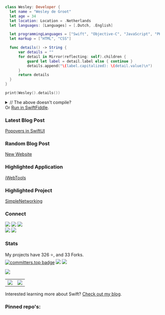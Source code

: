 ```swift
class Wesley: Developer {
  let name = "Wesley de Groot"
  let age = 34
  let location: Location = .Netherlands
  let languages: [Languages] = [.Dutch, .English]

  let programmingLanguages = ["Swift", "Objective-C", "JavaScript", "PHP"]
  let markup = ["HTML", "CSS"]

  func details() -> String {
      var details = ""
      for detail in Mirror(reflecting: self).children {
          guard let label = detail.label else { continue }
          details.append("\(label.capitalized): \(detail.value)\n")
      }
      return details
  }
}

print(Wesley().details())
```

<details>
  <summary>// The above doesn't compile?</summary>
  // Just add this "missing" code.
  
  ```swift
  class Developer {
    enum Location { case Netherlands }
    enum Languages { case Dutch, English }
  }
  ```
</details>
Or <a href='https://swiftfiddle.com/?c=H4sIAAAAAAAAA11TwWrcMBD9lUGX2rBRKKFQDG0PSdsQNm3AgR7iPWitsa1Wlowku7TL%2FntHlu0NHV9GmjePp8fzidWsYKofrAvwxY5GiqCsqeirtfAefqDX%2BKeAO5xQ2wEdnCoDoDGAET3CB6hYwoBE%2BOqsDRVbEaKNgJub9axtPdMXsF86GvNvGDp0WhjpN6Aw7UjbvoCX%2FdofCPzC78ZQdzvgn02rle8OUWpaGpxtneh7ZdptJ65UrPytGpK1I63fjz%2BxDmrCq9t08SAmUdZODQvg6f6pYoeVsxfu1zgklvvnx33C3JZlamZkxDajqcmAIJT2WQ5XH6EMjoQkt2JNwq2A2bTkUqzGrhNQBh6Vc9ZlDhsdhZq2AI%2B6yXndKS0dmgtlLHqmk4tnR9REnah4OqL2CCeorSGqEeH8eneRw8UwoJEZKaqyeY3XYlBBaPUXZV4AXS%2Bkk9Aj5hW9meUr00bpMIzOrKzxlkbn6M9AVoQsxSTL%2BeYTcVxfP3cI4mgnBGnRmzeB1PaD0vgpTh9GTzmSEkKnPNnWK%2B%2FJlIoRSiK%2FBPW%2FgKIZ%2B0vKyAFBRrxKWpKdUFtYFtgSsSVh8yvYjk30o7zj7%2Flbdv4H4O%2Ft7jYDAAA%3D'>Run in SwiftFiddle</a>.

### Latest Blog Post

[Popovers in SwiftUI](https://wesleydegroot.nl/blog/Popovers-in-SwiftUI)

### Random Blog Post

[New Website](https://wesleydegroot.nl/blog/new-website)

### Highlighted Application

[iWebTools](https://wesleydegroot.nl/apps/iWebTools)

### Highlighted Project

[SimpleNetworking](https://github.com/0xWDG/SimpleNetworking)

### Connect

<a href="https://mastodon.social/@0xWDG" target="_blank" rel="noreferrer"><img src="https://img.shields.io/mastodon/follow/109083228102657977?logo=mastodon&style=for-the-badge&color=3382ed&labelColor=1c1917" /></a>
<a href="https://discordapp.com/users/918438083861573692" target="_blank" rel="noreferrer"><img src="https://img.shields.io/twitter/follow/0xWDG?logo=discord&style=for-the-badge&color=3382ed&labelColor=1c1917" /></a>
<a href="https://www.twitter.com/0xWDG" target="_blank" rel="noreferrer"><img src="https://img.shields.io/twitter/follow/0xWDG?logo=twitter&style=for-the-badge&color=3382ed&labelColor=1c1917" /></a><br />
<a href="https://www.github.com/0xWDG" target="_blank" rel="noreferrer"><img src="https://img.shields.io/github/followers/0xWDG?logo=github&style=for-the-badge&color=3382ed&labelColor=1c1917" /></a>
<a href="https://wesleydegroot.nl" target="_blank" rel="noreferrer">
<img src="https://img.shields.io/badge/Website-wesleydegroot.nl-blue?style=for-the-badge" />
</a>

<!--
### I'm working on

[AuroraEditor](https://github.com/AuroraEditor/AuroraEditor), [CodeEdit](https://github.com/CodeEditApp/CodeEdit), And many more...

<!--
### Summary
<img src='https://metrics.lecoq.io/0xWDG?template=classic'>
-->

### Stats

My projects have 326 ⭐️, and 33 Forks.  
[![committers.top badge](https://user-badge.committers.top/netherlands/0xWDG.svg)](https://user-badge.committers.top/netherlands/0xWDG)
![](https://komarev.com/ghpvc/?username=0xWDG&style=plastic)
![](https://hit.yhype.me/github/profile?user_id=1290461)

<a href='#stats'><img src='https://streak-stats.demolab.com/?user=0xWDG&hide_border=true&date_format=j-M-Y'></a>

<table><tr>
  <td><a href='#stats'><img src='https://github-readme-stats.vercel.app/api/?username=0xWDG&count_private=true&show_icons=true'></a></td>
  <td><a href='#stats'><img src='https://github-readme-stats.vercel.app/api/top-langs/?username=0xWDG'></a></td>
</tr></table>

<!--
<h3 align="left">Languages and Tools:</h3>
<p align="left"> <a href="https://www.arduino.cc/" target="_blank" rel="noreferrer"> <img src="https://cdn.worldvectorlogo.com/logos/arduino-1.svg" alt="arduino" width="40" height="40"/> </a> <a href="https://getbootstrap.com" target="_blank" rel="noreferrer"> <img src="https://raw.githubusercontent.com/devicons/devicon/master/icons/bootstrap/bootstrap-plain-wordmark.svg" alt="bootstrap" width="40" height="40"/> </a> <a href="https://www.w3schools.com/css/" target="_blank" rel="noreferrer"> <img src="https://raw.githubusercontent.com/devicons/devicon/master/icons/css3/css3-original-wordmark.svg" alt="css3" width="40" height="40"/> </a> <a href="https://git-scm.com/" target="_blank" rel="noreferrer"> <img src="https://www.vectorlogo.zone/logos/git-scm/git-scm-icon.svg" alt="git" width="40" height="40"/> </a> <a href="https://www.w3.org/html/" target="_blank" rel="noreferrer"> <img src="https://raw.githubusercontent.com/devicons/devicon/master/icons/html5/html5-original-wordmark.svg" alt="html5" width="40" height="40"/> </a> <a href="https://ifttt.com/" target="_blank" rel="noreferrer"> <img src="https://www.vectorlogo.zone/logos/ifttt/ifttt-ar21.svg" alt="ifttt" width="40" height="40"/> </a> <a href="https://developer.mozilla.org/en-US/docs/Web/JavaScript" target="_blank" rel="noreferrer"> <img src="https://raw.githubusercontent.com/devicons/devicon/master/icons/javascript/javascript-original.svg" alt="javascript" width="40" height="40"/> </a> <a href="https://www.linux.org/" target="_blank" rel="noreferrer"> <img src="https://raw.githubusercontent.com/devicons/devicon/master/icons/linux/linux-original.svg" alt="linux" width="40" height="40"/> </a> <a href="https://mariadb.org/" target="_blank" rel="noreferrer"> <img src="https://www.vectorlogo.zone/logos/mariadb/mariadb-icon.svg" alt="mariadb" width="40" height="40"/> </a> <a href="https://www.mysql.com/" target="_blank" rel="noreferrer"> <img src="https://raw.githubusercontent.com/devicons/devicon/master/icons/mysql/mysql-original-wordmark.svg" alt="mysql" width="40" height="40"/> </a> <a href="https://nodejs.org" target="_blank" rel="noreferrer"> <img src="https://raw.githubusercontent.com/devicons/devicon/master/icons/nodejs/nodejs-original-wordmark.svg" alt="nodejs" width="40" height="40"/> </a> <a href="https://www.php.net" target="_blank" rel="noreferrer"> <img src="https://raw.githubusercontent.com/devicons/devicon/master/icons/php/php-original.svg" alt="php" width="40" height="40"/> </a> <a href="https://www.sqlite.org/" target="_blank" rel="noreferrer"> <img src="https://www.vectorlogo.zone/logos/sqlite/sqlite-icon.svg" alt="sqlite" width="40" height="40"/> </a> <a href="https://developer.apple.com/swift/" target="_blank" rel="noreferrer"> <img src="https://raw.githubusercontent.com/devicons/devicon/master/icons/swift/swift-original.svg" alt="swift" width="40" height="40"/> </a> </p>

<h3 align="left">More stats:</h3>
<img src="https://github-profile-trophy.vercel.app/?username=0xWDG&no-bg=true&no-frame=true" alt="GHPS">
-->

Interested learning more about Swift? [Check out my blog](https://wesleydegroot.nl/blog/).

### Pinned repo's:
